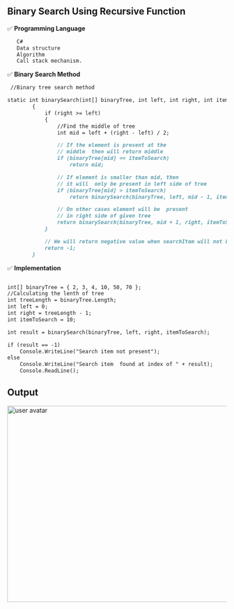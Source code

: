 
## Binary Search Using Recursive Function
✅ **Programming Language** 

```markdown
   C#
   Data structure 
   Algorithm
   Call stack mechanism.

```

✅ **Binary Search Method** 

```markdown
 //Binary tree search method

static int binarySearch(int[] binaryTree, int left, int right, int itemToSearch)
        {
            if (right >= left)
            {
                //Find the middle of tree
                int mid = left + (right - left) / 2;

                // If the element is present at the
                // middle  then will return middle 
                if (binaryTree[mid] == itemToSearch)
                    return mid;

                // If element is smaller than mid, then
                // it will  only be present in left side of tree
                if (binaryTree[mid] > itemToSearch)
                    return binarySearch(binaryTree, left, mid - 1, itemToSearch);

                // On other cases element will be  present
                // in right side of given tree
                return binarySearch(binaryTree, mid + 1, right, itemToSearch);
            }

            // We will return negative value when searchItem will not be found at tree
            return -1;
        }


```

✅ **Implementation** 


```markdown

int[] binaryTree = { 2, 3, 4, 10, 50, 70 };
//Calculating the lenth of tree
int treeLength = binaryTree.Length;
int left = 0;
int right = treeLength - 1;
int itemToSearch = 10;

int result = binarySearch(binaryTree, left, right, itemToSearch);

if (result == -1)
    Console.WriteLine("Search item not present");
else
    Console.WriteLine("Search item  found at index of " + result);
    Console.ReadLine();
```
## Output


<img src="https://i.stack.imgur.com/tPZXF.gif" alt="user avatar" width="650" height="450" class="bar-sm bar-md d-block">  
